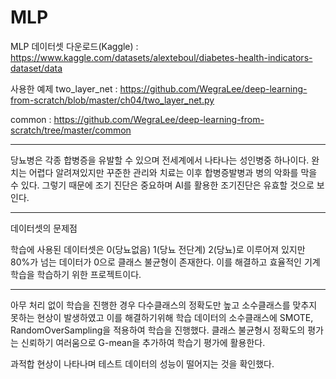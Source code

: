 # MLP
MLP
데이터셋 다운로드(Kaggle) : https://www.kaggle.com/datasets/alexteboul/diabetes-health-indicators-dataset/data

사용한 예제
two_layer_net : https://github.com/WegraLee/deep-learning-from-scratch/blob/master/ch04/two_layer_net.py

common : https://github.com/WegraLee/deep-learning-from-scratch/tree/master/common

----------------------------------------------------------------------------------
당뇨병은 각종 합병증을 유발할 수 있으며 전세계에서 나타나는 성인병중 하나이다. 완치는 어렵다 알려져있지만 꾸준한 관리와 치료는 이후 합병증발병과 병의 악화를 막을 수 있다. 그렇기 때문에 조기 진단은 중요하며 AI를 활용한 조기진단은 유효할 것으로 보인다.

----------------------------------------------------------------------------------
데이터셋의 문제점

학습에 사용된 데이터셋은 0(당뇨없음) 1(당뇨 전단계) 2(당뇨)로 이루어져 있지만 80%가 넘는 데이터가 0으로 클래스 불균형이 존재한다. 이를 해결하고 효율적인 기계학습을 학습하기 위한 프로젝트이다.

-------------------------------------------------------------------------------------
아무 처리 없이 학습을 진행한 경우 다수클래스의 정확도만 높고 소수클래스를 맞추지 못하는 현상이 발생하였고 이를 해결하기위해 학습 데이터의 소수클래스에 SMOTE, RandomOverSampling을 적용하여 학습을 진행했다.
클래스 불균형시 정확도의 평가는 신뢰하기 여러움으로 G-mean을 추가하여 학습기 평가에 활용한다.

과적합 현상이 나타나며 테스트 데이터의 성능이 떨어지는 것을 확인했다.
